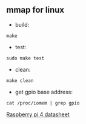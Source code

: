 ## mmap for linux

- build:
```
make
```

- test:
```
sudo make test
```

- clean:
```
make clean
```

- get gpio base address:
```
cat /proc/iomem | grep gpio
```

[Raspberry pi 4 datasheet](https://www.raspberrypi.org/documentation/hardware/raspberrypi/bcm2711/rpi_DATA_2711_1p0.pdf)